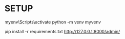 # SETUP

myenv\Scripts\activate
python -m venv myvenv

pip install -r requirements.txt
http://127.0.0.1:8000/admin/

